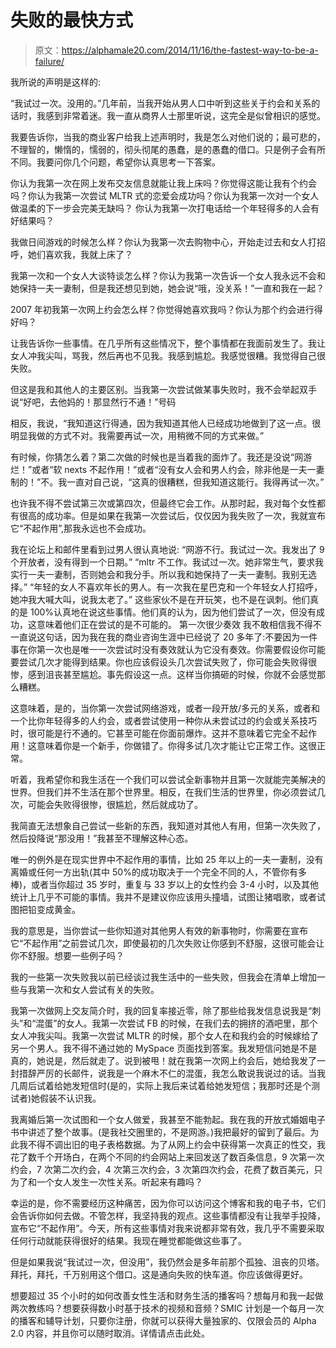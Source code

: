 # 失败的最快方式

> 原文：<https://alphamale20.com/2014/11/16/the-fastest-way-to-be-a-failure/>

我所说的声明是这样的:

“我试过一次。没用的。”几年前，当我开始从男人口中听到这些关于约会和关系的话时，我感到非常着迷。我一直从商界人士那里听说，这完全是似曾相识的感觉。

我要告诉你，当我的商业客户给我上述声明时，我是怎么对他们说的；最可悲的，不理智的，懒惰的，懦弱的，彻头彻尾的愚蠢，是的愚蠢的借口。只是例子会有所不同。我要问你几个问题，希望你认真思考一下答案。

你认为我第一次在网上发布交友信息就能让我上床吗？你觉得这能让我有个约会吗？你认为我第一次尝试 MLTR 式的恋爱会成功吗？你认为我第一次对一个女人做温柔的下一步会完美无缺吗？
你认为我第一次打电话给一个年轻得多的人会有好结果吗？

我做日间游戏的时候怎么样？你认为我第一次去购物中心，开始走过去和女人打招呼，她们喜欢我，我就上床了？

我第一次和一个女人大谈特谈怎么样？你认为我第一次告诉一个女人我永远不会和她保持一夫一妻制，但是我还想见到她，她会说“哦，没关系！”一直和我在一起？

2007 年初我第一次网上约会怎么样？你觉得她喜欢我吗？你认为那个约会进行得好吗？

让我告诉你一些事情。在几乎所有这些情况下，整个事情都在我面前发生了。我让女人冲我尖叫，骂我，然后再也不见我。我感到尴尬。我感觉很糟。我觉得自己很失败。

但这是我和其他人的主要区别。当我第一次尝试做某事失败时，我不会举起双手说“好吧，去他妈的！那显然行不通！”号码

相反，我说，“我知道这行得通，因为我知道其他人已经成功地做到了这一点。很明显我做的方式不对。我需要再试一次，用稍微不同的方式来做。”

有时候，你猜怎么着？第二次做的时候也是当着我的面炸了。我还是没说“网游烂！”或者“软 nexts 不起作用！”或者“没有女人会和男人约会，除非他是一夫一妻制的！”不。我一直对自己说，“这真的很糟糕，但我知道这能行。我得再试一次。”

也许我不得不尝试第三次或第四次，但最终它会工作。从那时起，我对每个女性都有很高的成功率。但是如果在我第一次尝试后，仅仅因为我失败了一次，我就宣布它“不起作用”,那我永远也不会成功。

我在论坛上和邮件里看到过男人很认真地说:
“网游不行。我试过一次。我发出了 9 个开放者，没有得到一个日期。”
“mltr 不工作。我试过一次。她非常生气，要求我实行一夫一妻制，否则她会和我分手。所以我和她保持了一夫一妻制。我别无选择。”
“年轻的女人不喜欢年长的男人。有一次我在星巴克和一个年轻女人打招呼，她冲我大喊大叫，说我太老了。”
这些家伙不是在开玩笑，也不是在讽刺。他们真的是 100%认真地在说这些事情。他们真的认为，因为他们尝试了一次，但没有成功，这意味着他们正在尝试的是不可能的。 第一次很少奏效
我不敢相信我不得不一直说这句话，因为我在我的商业咨询生涯中已经说了 20 多年了:不要因为一件事在你第一次也是唯一一次尝试时没有奏效就认为它没有奏效。你需要假设你可能要尝试几次才能得到结果。你也应该假设头几次尝试失败了，你可能会失败得很惨，感到沮丧甚至尴尬。事先假设这一点。这样当你搞砸的时候，你就不会感觉那么糟糕。

这意味着，是的，当你第一次尝试网络游戏，或者一段开放/多元的关系，或者和一个比你年轻得多的人约会，或者尝试使用一种你从未尝试过的约会或关系技巧时，很可能是行不通的。它甚至可能在你面前爆炸。这并不意味着它完全不起作用！这意味着你是一个新手，你做错了。你得多试几次才能让它正常工作。这很正常。

听着，我希望你和我生活在一个我们可以尝试全新事物并且第一次就能完美解决的世界。但我们并不生活在那个世界里。相反，在我们生活的世界里，你必须尝试几次，可能会失败得很惨，很尴尬，然后就成功了。

我简直无法想象自己尝试一些新的东西，我知道对其他人有用，但第一次失败了，然后投降说“那没用！”我甚至不理解这种心态。

唯一的例外是在现实世界中不起作用的事情，比如 25 年以上的一夫一妻制，没有离婚或任何一方出轨(其中 50%的成功取决于一个完全不同的人，不管你有多棒)，或者当你超过 35 岁时，重复与 33 岁以上的女性约会 3-4 小时，以及其他统计上几乎不可能的事情。我并不是建议你应该用头撞墙，试图让猪唱歌，或者试图把铅变成黄金。

我的意思是，当你尝试一些你知道对其他男人有效的新事物时，你需要在宣布它“不起作用”之前尝试几次，即使最初的几次失败让你感到不舒服，这很可能会让你不舒服。想要一些例子吗？

我的一些第一次失败我以前已经谈过我生活中的一些失败，但我会在清单上增加一些与我第一次和女人尝试有关的失败。

我第一次做网上交友简介时，我的回复率接近零，除了那些给我发信息说我是“刺头”和“混蛋”的女人。我第一次尝试 FB 的时候，在我们去的拥挤的酒吧里，那个女人冲我尖叫。我第一次尝试 MLTR 的时候，那个女人在和我约会的时候嫁给了另一个男人。我不得不通过她的 MySpace 页面找到答案。我发短信问她是不是真的，她说是，然后就走了。说到被甩！就在我第一次网上约会后，她给我发了一封措辞严厉的长邮件，说我是一个麻木不仁的混蛋，我怎么敢说我说过的话。当我几周后试着给她发短信时(是的，实际上我后来试着给她发短信；我那时还是个测试者)她假装不认识我。

我离婚后第一次试图和一个女人做爱，我甚至不能勃起。我在我的开放式婚姻电子书中讲述了整个故事。(是我社交圈里的，不是网游。)我把最好的留到了最后。为此我不得不调出旧的电子表格数据。为了从网上约会中获得第一次真正的性交，我花了数千个开场白，在两个不同的约会网站上来回发送了数百条信息，9 次第一次约会，7 次第二次约会，4 次第三次约会，3 次第四次约会，花费了数百美元，只为了和一个女人发生一次性关系。听起来有趣吗？

幸运的是，你不需要经历这种痛苦，因为你可以访问这个博客和我的电子书，它们会告诉你如何去做。不管怎样，我坚持我的观点。这些事情都没有让我举手投降，宣布它“不起作用”。今天，所有这些事情对我来说都非常有效，我几乎不需要采取任何行动就能获得很好的结果。我现在睡觉都能做这些事了。

但是如果我说“我试过一次，但没用”，我仍然会是多年前那个孤独、沮丧的贝塔。拜托，拜托，千万别用这个借口。这是通向失败的快车道。你应该做得更好。

想要超过 35 个小时的如何改善女性生活和财务生活的播客吗？想每月和我一起做两次教练吗？想要获得数小时基于技术的视频和音频？SMIC 计划是一个每月一次的播客和辅导计划，只要你注册，你就可以获得大量独家的、仅限会员的 Alpha 2.0 内容，并且你可以随时取消。详情请点击此处。